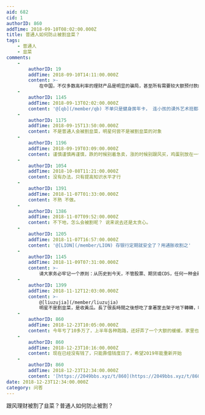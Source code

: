 ```yaml
---
aid: 682
cid: 1
authorID: 860
addTime: 2018-09-10T08:02:00.000Z
title: 普通人如何防止被割韭菜？
tags:
    - 普通人
    - 韭菜
comments:
    -
        authorID: 19
        addTime: 2018-09-10T14:11:00.000Z
        content: >-
            在中国，不仅多数高利率的理财产品是明显的骗局，甚至所有需要较大额预付款的优惠产品或服务也都是骗子套路，比如理发店的年卡、最近爆出的长租房租金实际上是P2P借贷、各种养老会所骗老人预付款后跑路等。。。各种五花八门的割韭菜的手段简直匪夷所思，让人叹为观止！所以，要想不被割，就千万别太相信自己的智商，别以为自己比骗子高明，别贪小便宜就相对安全多了。
    -
        authorID: 1145
        addTime: 2018-09-13T02:02:00.000Z
        content: '@[qb](/member/qb) 不单只是健身房年卡， 连小孩的课外艺术班都有割芹菜的'
    -
        authorID: 1175
        addTime: 2018-09-15T13:50:00.000Z
        content: 不是普通人会被割韭菜，明星何尝不是被割韭菜的对象
    -
        authorID: 1196
        addTime: 2018-09-19T03:09:00.000Z
        content: 谨慎谨慎再谨慎，跌的时候别着急卖，涨的时候别跟风买，鸡蛋别放在一个篮子里面。
    -
        authorID: 1054
        addTime: 2018-10-08T11:21:00.000Z
        content: 没有办法，只有提高知识水平才行
    -
        authorID: 1391
        addTime: 2018-11-07T01:33:00.000Z
        content: 不熟 不做。
    -
        authorID: 1386
        addTime: 2018-11-07T09:52:00.000Z
        content: 不下地，怎么会被割呢？ 说来说去还是太贪心。
    -
        authorID: 1205
        addTime: 2018-11-07T16:57:00.000Z
        content: '@[LION](/member/LION) 存银行定期就安全了？用通胀收割之'
    -
        authorID: 1145
        addTime: 2018-11-09T07:31:00.000Z
        content: >-
            请大家务必牢记一个原则：从历史到今天，不管股票、期货或CDS，任何一种金融产品的发明，都是为了将风险转移给更多的人，转移给普通人！！！！！！！！！！！！！！
    -
        authorID: 1399
        addTime: 2018-11-12T12:03:00.000Z
        content: >-
            @[liuzujia](/member/liuzujia)
            明星不是割韭菜，是收黃瓜。長了很長時間之後想吃了拿著筐去架子地下轉轉，哐哐哐收一籃子回來
    -
        authorID: 860
        addTime: 2018-12-23T10:05:00.000Z
        content: 今年亏了10多万了，上半年各种跑路，还好弄了一个大额的缓缓，家里也给了一点，不然连年都过不了 ，以后不碰了
    -
        authorID: 860
        addTime: 2018-12-23T10:16:00.000Z
        content: 现在已经没有钱了，只能靠借钱度日了，希望2019年能重新开始
    -
        authorID: 860
        addTime: 2018-12-23T12:34:00.000Z
        content: '[https://2049bbs.xyz/t/860](https://2049bbs.xyz/t/860)'
date: 2018-12-23T12:34:00.000Z
category: 问答
---
```


跟风理财被割了韭菜？普通人如何防止被割？
